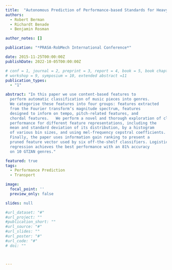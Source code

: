 ```yaml
---
title:  "Autonomous Prediction of Performance-based Standards for Heavy Vehicles"
authors:
  - Robert Berman
  - Richardt Benade
  - Benjamin Rosman

author_notes: []

publication: "*PRASA-RobMech International Conference*"

date: 2015-11-25T00:00:00Z
publishDate: 2022-10-05T00:00:00Z

# conf = 1, journal = 2, preprint = 3, report = 4, book = 5, book chapter = 6, thesis = 7, patent = 9
# workshop = 9, symposium = 10, extended abstract =11
publication_types:
  - "1"

abstract: "In this paper we use content-based features to
  perform automatic classification of music pieces into genres.
  We categorise these features into four groups: features extracted
  from the Fourier transform’s magnitude spectrum, features
  designed to inform on tempo, pitch-related features, and
  chordal features.   We perform a novel and thorough exploration of classification
  performance for different feature representations, including the
  mean and standard deviation of its distribution, by a histogram
  of various bin sizes, and using mel-frequency cepstral coefficients.
  Finally, the paper uses information gain ranking to present a
  pruned feature vector used by six off-the-shelf classifiers. Logistic
  regression achieves the best performance with an 81% accuracy
  on 10 GTZAN genres."

featured: true
tags:
  - Performance Prediction
  - Transport

image:
  focal_point: ''
  preview_only: false

slides: null

#url_dataset: "#"
#url_project: ""
#publication_short: ""
#url_source: "#"
#url_slides: ""
#url_poster: "#"
#url_code: "#"
# doi: ""



---
```

